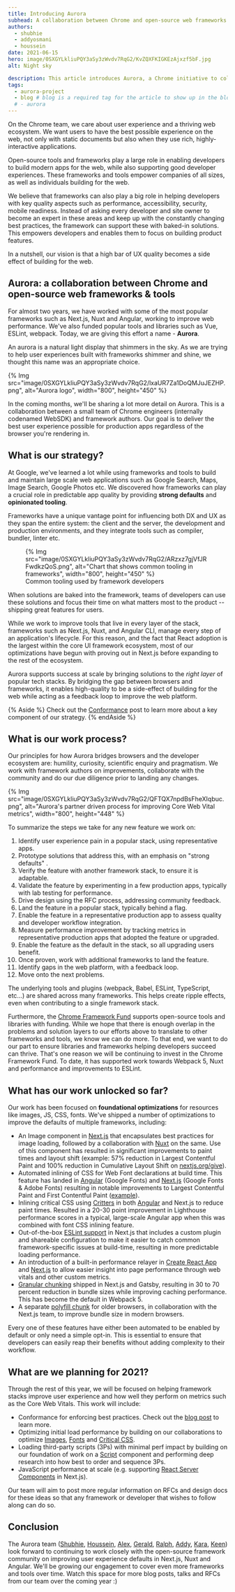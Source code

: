 ```yaml
---
title: Introducing Aurora
subhead: A collaboration between Chrome and open-source web frameworks & tools
authors:
  - shubhie
  - addyosmani
  - houssein
date: 2021-06-15
hero: image/0SXGYLkliuPQY3aSy3zWvdv7RqG2/KvZQXFKIGKEzAjxzf5bF.jpg
alt: Night sky

description: This article introduces Aurora, a Chrome initiative to collaborate closely with open-source frameworks
tags:
  - aurora-project
  - blog # blog is a required tag for the article to show up in the blog.
  # - aurora
---
```


On the Chrome team, we care about user experience and a thriving web ecosystem.
We want users to have the best possible experience on the web, not only with
static documents but also when they use rich, highly-interactive applications.

Open-source tools and frameworks play a large role in enabling developers to
build modern apps for the web, while also supporting good developer experiences.
These frameworks and tools empower companies of all sizes, as well as
individuals building for the web.

We believe that frameworks can also play a big role in helping developers with
key quality aspects such as performance, accessibility, security, mobile
readiness. Instead of asking every developer and site owner to become an expert
in these areas and keep up with the constantly changing best practices, the
framework can support these with baked-in solutions. This empowers developers
and enables them to focus on building product features.

In a nutshell, our vision is that a high bar of UX quality becomes a side effect
of building for the web.

## Aurora: a collaboration between Chrome and open-source web frameworks & tools

For almost two years, we have worked with some of the most popular frameworks
such as Next.js, Nuxt and Angular, working to improve web performance. We've
also funded popular tools and libraries such as Vue, ESLint, webpack. Today, we
are giving this effort a name - **Aurora**.

An aurora is a natural light display that shimmers in the sky. As we are trying
to help user experiences built with frameworks shimmer and shine, we thought
this name was an appropriate choice.

{% Img src="image/0SXGYLkliuPQY3aSy3zWvdv7RqG2/lxaUR7Za1DoQMJuJEZHP.png",
alt="Aurora logo", width="800", height="450" %}

In the coming months, we'll be sharing a lot more detail on Aurora. This is a
collaboration between a small team of Chrome engineers (internally codenamed
WebSDK) and framework authors. Our goal is to deliver the best user experience
possible for production apps regardless of the browser you're rendering in.

## What is our strategy?

At Google, we've learned a lot while using frameworks and tools to build and
maintain large scale web applications such as Google Search, Maps, Image Search,
Google Photos etc. We discovered how frameworks can play a crucial role in
predictable app quality by providing **strong defaults** and **opinionated
tooling**.

Frameworks have a unique vantage point for influencing both DX and UX as they
span the entire system: the client and the server, the development and
production environments, and they integrate tools such as compiler, bundler,
linter etc.

<figure>
  {% Img src="image/0SXGYLkliuPQY3aSy3zWvdv7RqG2/ARzxz7gjVfJRFwdkzQoS.png", alt="Chart that shows
  common tooling in frameworks", width="800", height="450" %}
  <figcaption>
    Common tooling used by framework developers
  </figcaption>
</figure>

When solutions are baked into the framework, teams of developers can use these
solutions and focus their time on what matters most to the product -- shipping
great features for users.

While we work to improve tools that live in every layer of the stack, frameworks
such as Next.js, Nuxt, and Angular CLI, manage every step of an application's
lifecycle. For this reason, and the fact that React adoption is the largest
within the core UI framework ecosystem, most of our optimizations have begun
with proving out in Next.js before expanding to the rest of the ecosystem.

Aurora supports success at scale by bringing solutions to the _right layer_ of
popular tech stacks. By bridging the gap between browsers and frameworks, it
enables high-quality to be a side-effect of building for the web while acting as
a feedback loop to improve the web platform.

{% Aside %}
Check out the [Conformance](/conformance) post to learn more about a key component of
our strategy.
{% endAside %}

## What is our work process?

Our principles for how Aurora bridges browsers and the developer ecosystem are:
humility, curiosity, scientific enquiry and pragmatism. We work with framework
authors on improvements, collaborate with the community and do our due diligence
prior to landing any changes.

{% Img src="image/0SXGYLkliuPQY3aSy3zWvdv7RqG2/QFTQX7npdBsFheXIqbuc.png",
alt="Aurora's partner driven process for improving Core Web Vital metrics",
width="800", height="448" %}

To summarize the steps we take for any new feature we work on:

1. Identify user experience pain in a popular stack, using representative apps.
2. Prototype solutions that address this, with an emphasis on "strong defaults"
   .
3. Verify the feature with another framework stack, to ensure it is adaptable.
4. Validate the feature by experimenting in a few production apps, typically
   with lab testing for performance.
5. Drive design using the RFC process, addressing community feedback.
6. Land the feature in a popular stack, typically behind a flag.
7. Enable the feature in a representative production app to assess quality and
   developer workflow integration.
8. Measure performance improvement by tracking metrics in representative
   production apps that adopted the feature or upgraded.
9. Enable the feature as the default in the stack, so all upgrading users
   benefit.
10. Once proven, work with additional frameworks to land the feature.
11. Identify gaps in the web platform, with a feedback loop.
12. Move onto the next problems.

The underlying tools and plugins (webpack, Babel, ESLint, TypeScript, etc…)
are shared across many frameworks. This helps create ripple effects, even when
contributing to a single framework stack.

Furthermore, the [Chrome Framework
Fund](https://blog.opencollective.com/chromes-framework-of-open-source-investment/)
supports open-source tools and libraries with funding. While we hope that there
is enough overlap in the problems and solution layers to our efforts above to
translate to other frameworks and tools, we know we can do more. To that end, we
want to do our part to ensure libraries and frameworks helping developers
succeed can thrive. That's one reason we will be continuing to invest in the
Chrome Framework Fund. To date, it has supported work towards Webpack 5, Nuxt
and performance and improvements to ESLint.

## What has our work unlocked so far?

Our work has been focused on **foundational optimizations** for resources like
images, JS, CSS, fonts. We've shipped a number of optimizations to improve the
defaults of multiple frameworks, including:

- An Image component in
  [Next.js](https://nextjs.org/docs/basic-features/image-optimization) that
  encapsulates best practices for image loading, followed by a collaboration
  with [Nuxt](https://image.nuxtjs.org/) on the same. Use of this component
  has resulted in significant improvements to paint times and layout shift
  (example: 57% reduction in Largest Contentful Paint and 100% reduction in
  Cumulative Layout Shift on
  [nextjs.org/give](https://mobile.twitter.com/rauchg/status/1321452444656623616/photo/2)).
- Automated inlining of CSS for Web Font declarations at build time. This
  feature has landed in
  [Angular](https://angular.io/guide/workspace-config#fonts-optimization-options)
  (Google Fonts) and
  [Next.js](https://nextjs.org/docs/basic-features/font-optimization) (Google
  Fonts & Adobe Fonts) resulting in notable improvements to Largest Contentful
  Paint and First Contentful Paint
  ([example](https://twitter.com/griefcode/status/1387746148883050496)).
- Inlining critical CSS using
  [Critters](https://github.com/GoogleChromeLabs/critters) in both
  [Angular](https://angular.io/guide/workspace-config#styles-optimization-options)
  and Next.js to reduce paint times. Resulted in a 20-30 point improvement in
  Lighthouse performance scores in a typical, large-scale Angular app when this
  was combined with font CSS inlining feature.
- Out-of-the-box [ESLint support](https://nextjs.org/docs/basic-features/eslint)
  in Next.js that includes a custom plugin and shareable configuration to make
  it easier to catch common framework-specific issues at build-time, resulting
  in more predictable loading performance.
- An introduction of a built-in performance relayer in [Create React
  App](https://create-react-app.dev/docs/measuring-performance/) and
  [Next.js](https://nextjs.org/docs/advanced-features/measuring-performance) to
  allow easier insight into page performance through web vitals and other custom
  metrics.
- [Granular chunking](/granular-chunking-nextjs/) shipped in Next.js and Gatsby,
  resulting in 30 to 70 percent reduction in bundle sizes while improving caching
  performance. This has become the default in Webpack 5.
- A separate [polyfill
  chunk](https://github.com/vercel/next.js/pull/10212#issue-365945853) for older
  browsers, in collaboration with the Next.js team, to improve bundle size in modern
  browsers.

Every one of these features have either been automated to be enabled by default
or only need a simple opt-in. This is essential to ensure that developers can
easily reap their benefits without adding complexity to their workflow.

## What are we planning for 2021?

Through the rest of this year, we will be focused on helping framework stacks
improve user experience and how well they perform on metrics such as the Core
Web Vitals. This work will include:

- Conformance for enforcing best practices. Check out the [blog post](/conformance) to
  learn more.
- Optimizing initial load performance by building on our collaborations to optimize
  [Images](https://nextjs.org/blog/next-10#built-in-image-component-and-automatic-image-optimization),
  [Fonts](https://nextjs.org/blog/next-10-2#automatic-webfont-optimization) and [Critical
  CSS](https://angular.io/guide/workspace-config#optimization-configuration).
- Loading third-party scripts (3Ps) with minimal perf impact by building on our foundation of work
  on a [Script](https://nextjs.org/docs/basic-features/script) component and performing deep
  research into how best to order and sequence 3Ps.
- JavaScript performance at scale (e.g. supporting [React Server
  Components](https://reactjs.org/blog/2020/12/21/data-fetching-with-react-server-components.html)
  in Next.js).

Our team will aim to post more regular information on RFCs and design docs for
these ideas so that any framework or developer that wishes to follow along can
do so.

## Conclusion

The Aurora team ([Shubhie](https://github.com/spanicker),
[Houssein](https://github.com/housseindjirdeh),
[Alex](https://github.com/atcastle), [Gerald](https://github.com/devknoll),
[Ralph](https://github.com/janicklas-ralph),
[Addy](https://github.com/addyosmani), [Kara](https://github.com/kara),
[Keen](https://github.com/kyliau)) look forward to continuing to work
closely with the open-source framework community on improving user experience
defaults in Next.js, Nuxt and Angular. We'll be growing our engagement to cover
even more frameworks and tools over time. Watch this space for more blog posts,
talks and RFCs from our team over the coming year :)
